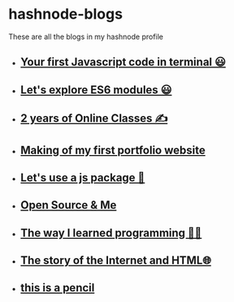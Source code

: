 # hashnode-blogs
These are all the blogs in my hashnode profile

- ## [Your first Javascript code in terminal 😃](/hashnode-blogs/cl58wo55202f0d0nv9ov01hgr)
- ## [Let's explore ES6 modules 😃](/hashnode-blogs/cl5hr2ewk038gt4nv60gg9m5t)
- ## [2 years of Online Classes ✍️](/hashnode-blogs/cl6gp4x6202xrwtnv9tis8wij)
- ## [Making of my first portfolio website](/hashnode-blogs/cl6lpq7q5032nr2nv5chlh6w3)
- ## [Let's use a js package 🎁](/hashnode-blogs/cl7gjxkxo0f241unv95mzgy7k)
- ## [Open Source & Me](/hashnode-blogs/cl7vk2qw105c6x9nv4bou87jr)
- ## [The way I learned programming 🧑‍💻](/hashnode-blogs/clc3erszm0g9ayfnv5sibdjze)
- ## [The story of the Internet and HTML🌐](/hashnode-blogs/clc69ngvc0xgnyfnvepso3v5w)
- ## [this is a pencil](/hashnode-blogs/pencil)
